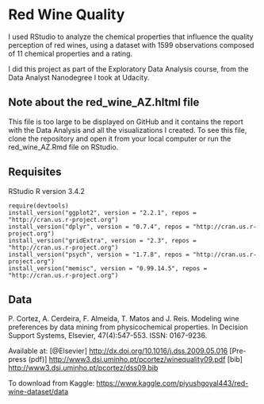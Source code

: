 # Red Wine Quality

I used RStudio to analyze the chemical properties that influence the quality perception of red wines, using a dataset with 1599 observations composed of 11 chemical properties and a rating.

I did this project as part of the Exploratory Data Analysis course, from the Data Analyst Nanodegree I took at Udacity.

## Note about the red_wine_AZ.hltml file

This file is too large to be displayed on GitHub and it contains the report with the Data Analysis and all the visualizations I created. To see this file, clone the repository and open it from your local computer or run the red_wine_AZ.Rmd file on RStudio.

## Requisites

RStudio
R version 3.4.2 

``` 
require(devtools)
install_version("ggplot2", version = "2.2.1", repos = "http://cran.us.r-project.org")
install_version("dplyr", version = "0.7.4", repos = "http://cran.us.r-project.org")
install_version("gridExtra", version = "2.3", repos = "http://cran.us.r-project.org")
install_version("psych", version = "1.7.8", repos = "http://cran.us.r-project.org")
install_version("memisc", version = "0.99.14.5", repos = "http://cran.us.r-project.org")
```

## Data

P. Cortez, A. Cerdeira, F. Almeida, T. Matos and J. Reis. 
  Modeling wine preferences by data mining from physicochemical properties.
  In Decision Support Systems, Elsevier, 47(4):547-553. ISSN: 0167-9236.
  
Available at: [@Elsevier] http://dx.doi.org/10.1016/j.dss.2009.05.016
                [Pre-press (pdf)] http://www3.dsi.uminho.pt/pcortez/winequality09.pdf
                [bib] http://www3.dsi.uminho.pt/pcortez/dss09.bib

To download from Kaggle: https://www.kaggle.com/piyushgoyal443/red-wine-dataset/data
